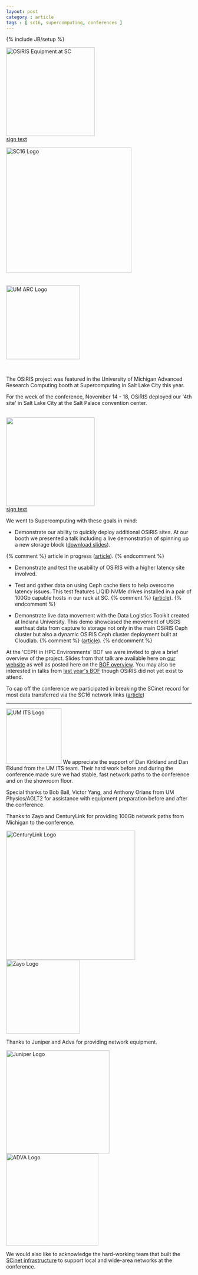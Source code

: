 ```yaml
---
layout: post
category : article
tags : [ sc16, supercomputing, conferences ]
---
```

{% include JB/setup %}
<div class="rf imgwrap" style="width:240px">
<a href="{{IMAGE_PATH}}/sc16/BoothCrates-UM.jpg"><img style="width: 240px"  src="{{IMAGE_PATH}}/sc16/BoothCrates-UM.jpg" alt="OSiRIS Equipment at SC"></a>
<a href="{{IMAGE_PATH}}/sc16/Osiris-sign-1.pdf">sign text</a>
</div>

<a href="http://sc16.supercomputing.org"><img src="{{IMAGE_PATH}}/sc16/SC16.4CBlackRedTextOutline.png" alt="SC16 Logo" class="lf" style="width: 340px"></a>

<a href="http://arc.umich.edu/"><img style="width: 200px; padding-top: 20px" src="{{IMAGE_PATH}}/logos/arc-logo.png" alt="UM ARC Logo"></a>

<br clear='left'>

The OSiRIS project was featured in the University of Michigan Advanced Research Computing booth at Supercomputing in Salt Lake City this year.  

For the week of the conference, November 14 - 18, OSiRIS deployed our '4th site' in Salt Lake City at the Salt Palace convention center.

<br clear='all' />
<!--excerpt-->

<div class="rf imgwrap" style="width:240px">
<a href="{{IMAGE_PATH}}/sc16/BoothCrates-MSU.jpg"><img style="width: 240px" src="{{IMAGE_PATH}}/sc16/BoothCrates-MSU.jpg"></a>
<a href="{{IMAGE_PATH}}/sc16/Osiris-sign-2.pdf">sign text</a>
</div>

We went to Supercomputing with these goals in mind:

* Demonstrate our ability to quickly deploy additional OSiRIS sites.  At our booth we presented a talk including a live demonstration of spinning up a new storage block (<a href="{{ASSET_PATH}}/slides/SC16-Booth-Talk.pdf">download slides</a>).

{% comment %} article in progress (<a href="{% ds_post_url 2016-11-15-Provisioning-OSiRIS-At-SC16 %}">article</a>).  {% endcomment %}

* Demonstrate and test the usability of OSiRIS with a higher latency site involved.

* Test and gather data on using Ceph cache tiers to help overcome latency issues.  This test features LIQID NVMe drives installed in a pair of 100Gb capable hosts in our rack at SC. 
{% comment %} (<a href="{% post_url 2016-11-16-Ceph-Cache-Tiering-With-LIQID-NVMe-At-SC16 %}">article</a>). {% endcomment %}
* Demonstrate live data movement with the Data Logistics Toolkit created at Indiana University.  This demo showcased the movement of USGS earthsat data from capture to storage not only in the main OSiRIS Ceph cluster but also a dynamic OSiRIS Ceph cluster deployment built at Cloudlab.
{% comment %}  (<a href="{% post_url 2016-11-16-Moving-USGS-Data-With-DLT-And-OSiRIS-At-SC16 %}">article</a>). {% endcomment %}

At the 'CEPH in HPC Environments' BOF we were invited to give a brief overview of the project.  Slides from that talk are available here on <a href="{{ASSET_PATH}}/slides/SC16-Ceph-BOF.pdf">our website</a> as well as posted here on the <a href="https://www.msi.umn.edu/sc16Ceph">BOF overview</a>.  You may also be interested in talks from <a href="https://www.msi.umn.edu/sc15Ceph">last year's BOF</a> though OSiRIS did not yet exist to attend.  

To cap off the conference we participated in breaking the SCinet record for most data transferred via the SC16 network links (<a href="{% post_url 2016-11-17-Breaking-Data-Transfer-Records-At-SC16 %}">article</a>) 

<hr> 

<img src="{{IMAGE_PATH}}/sc16/its-signature-vertical.png" alt="UM ITS Logo" class="lf" style="width:150px">
We appreciate the support of Dan Kirkland and Dan Eklund from the UM ITS team.  Their hard work before and during the conference made sure we had stable, fast network paths to the conference and on the showroom floor.    

<br clear='left' />

Special thanks to Bob Ball, Victor Yang, and Anthony Orians from UM Physics/AGLT2 for assistance with equipment preparation before and after the conference. 

Thanks to Zayo and CenturyLink for providing 100Gb network paths from Michigan to the conference.

<a href="http://www.centurylink.com"><img style="width: 350px; padding-right: 50px" src="{{IMAGE_PATH}}/sc16/CenturyLink_2010_logo.svg.png" alt="CenturyLink Logo"></a>
<a href="http://www.zayo.com"><img style="width:200px" src="{{IMAGE_PATH}}/sc16/large_Zayo.png" alt="Zayo Logo"></a>

Thanks to Juniper and Adva for providing network equipment.

<a href="http://www.juniper.net"><img style="width: 280px; padding-right: 50px" src="{{IMAGE_PATH}}/sc16/juniper-networks-blue-png.png" alt="Juniper Logo"></a>
<a href="http://www.advaoptical.com"><img style="width: 250px" src="{{IMAGE_PATH}}/sc16/ADVA_Optical_Networking.svg.png" alt="ADVA Logo"></a>

We would also like to acknowledge the hard-working team that built the <a href="http://sc16.supercomputing.org/scinet/">SCinet infrastructure</a> to support local and wide-area networks at the conference.  

 




